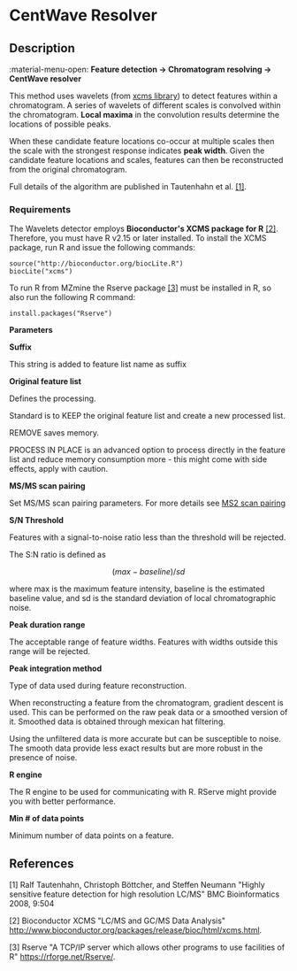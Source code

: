 # **CentWave Resolver**

## **Description**

:material-menu-open: **Feature detection → Chromatogram resolving → CentWave resolver**

This method uses wavelets (from [xcms library](http://www.bioconductor.org/packages/release/bioc/html/xcms.html)) to detect features within a chromatogram. A series of wavelets of different scales is convolved within the chromatogram. **Local maxima** in the convolution results determine the locations of possible peaks. 

When these candidate feature locations co-occur at multiple scales then the scale with the strongest response indicates **peak width**. Given the candidate feature locations and scales, features can then be reconstructed from the original chromatogram. 

Full details of the algorithm are published in Tautenhahn et al. [[1]](#references).

### **Requirements**

The Wavelets detector employs **Bioconductor's XCMS package for R** [[2]](#references). Therefore, you must have R v2.15 or later installed. To install the XCMS package, run R and issue the following commands:

    source("http://bioconductor.org/biocLite.R")
    biocLite("xcms")

To run R from MZmine the Rserve package [[3]](#references) must be installed in R, so also run the following R command:

    install.packages("Rserve")

**Parameters**

**Suffix**

This string is added to feature list name as suffix

**Original feature list**

Defines the processing.

Standard is to KEEP the original feature list and create a new processed list.

REMOVE saves memory.

PROCESS IN PLACE is an advanced option to process directly in the feature list and reduce memory consumption more - this might come with side effects, apply with caution.

**MS/MS scan pairing**

Set MS/MS scan pairing parameters. For more details see [MS2 scan pairing](..//featdet_ms2_scan_pairing/ms2_scan_pairing.md)

**S/N Threshold**

Features with a signal-to-noise ratio less than the threshold will be rejected. 

The S:N ratio is defined as 

$$(max - baseline) / sd$$

where max is the maximum feature intensity, baseline is the estimated baseline value, and sd is the standard deviation of local chromatographic noise.

[//]: # (Peak scales)

[//]: # (The range of peak scales to search for. Scales are expressed as RT values &#40;minutes&#41; and correspond to the range of wavelet scales that will be applied to the chromatogram. If the minimum scale is too small then noise may be detected as peaks. If the maximum scale is to low then broad peaks may be ignored.)

**Peak duration range**

The acceptable range of feature widths. Features with widths outside this range will be rejected.

**Peak integration method**

Type of data used during feature reconstruction.

When reconstructing a feature from the chromatogram, gradient descent is used. This can be performed on the raw peak data or a smoothed version of it. Smoothed data is obtained through mexican hat filtering.

Using the unfiltered data is more accurate but can be susceptible to noise. The smooth data provide less exact results but are more robust in the presence of noise.

**R engine**

The R engine to be used for communicating with R. RServe might provide you with better performance.

**Min # of data points**

Minimum number of data points on a feature.

## **References**

[1] Ralf Tautenhahn, Christoph Böttcher, and Steffen Neumann "Highly sensitive feature detection for high resolution LC/MS" BMC Bioinformatics 2008, 9:504

[2] Bioconductor XCMS "LC/MS and GC/MS Data Analysis" http://www.bioconductor.org/packages/release/bioc/html/xcms.html.

[3] Rserve "A TCP/IP server which allows other programs to use facilities of R" https://rforge.net/Rserve/.